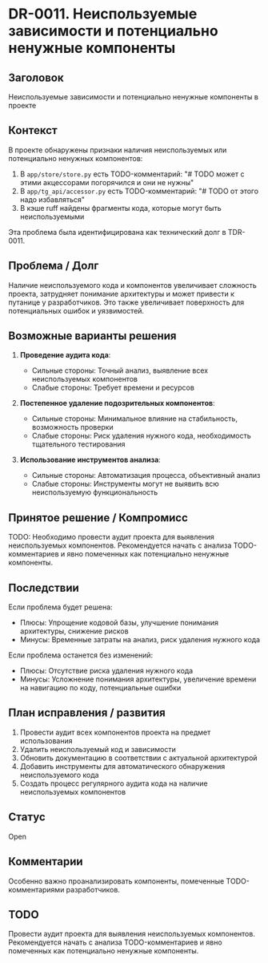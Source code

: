 # DR-0011. Неиспользуемые зависимости и потенциально ненужные компоненты

## Заголовок
Неиспользуемые зависимости и потенциально ненужные компоненты в проекте

## Контекст
В проекте обнаружены признаки наличия неиспользуемых или потенциально ненужных компонентов:
1. В `app/store/store.py` есть TODO-комментарий: "# TODO может с этими акцессорами погорячился и они не нужны"
2. В `app/tg_api/accessor.py` есть TODO-комментарий: "# TODO от этого надо избавляться"
3. В кэше ruff найдены фрагменты кода, которые могут быть неиспользуемыми

Эта проблема была идентифицирована как технический долг в TDR-0011.

## Проблема / Долг
Наличие неиспользуемого кода и компонентов увеличивает сложность проекта, затрудняет понимание архитектуры и может привести к путанице у разработчиков. Это также увеличивает поверхность для потенциальных ошибок и уязвимостей.

## Возможные варианты решения

1. **Проведение аудита кода**:
   - Сильные стороны: Точный анализ, выявление всех неиспользуемых компонентов
   - Слабые стороны: Требует времени и ресурсов

2. **Постепенное удаление подозрительных компонентов**:
   - Сильные стороны: Минимальное влияние на стабильность, возможность проверки
   - Слабые стороны: Риск удаления нужного кода, необходимость тщательного тестирования

3. **Использование инструментов анализа**:
   - Сильные стороны: Автоматизация процесса, объективный анализ
   - Слабые стороны: Инструменты могут не выявить всю неиспользуемую функциональность

## Принятое решение / Компромисс
TODO: Необходимо провести аудит проекта для выявления неиспользуемых компонентов. Рекомендуется начать с анализа TODO-комментариев и явно помеченных как потенциально ненужные компоненты.

## Последствии
Если проблема будет решена:
- Плюсы: Упрощение кодовой базы, улучшение понимания архитектуры, снижение рисков
- Минусы: Временные затраты на анализ, риск удаления нужного кода

Если проблема останется без изменений:
- Плюсы: Отсутствие риска удаления нужного кода
- Минусы: Усложнение понимания архитектуры, увеличение времени на навигацию по коду, потенциальные ошибки

## План исправления / развития
1. Провести аудит всех компонентов проекта на предмет использования
2. Удалить неиспользуемый код и зависимости
3. Обновить документацию в соответствии с актуальной архитектурой
4. Добавить инструменты для автоматического обнаружения неиспользуемого кода
5. Создать процесс регулярного аудита кода на наличие неиспользуемых компонентов

## Статус
Open

## Комментарии
Особенно важно проанализировать компоненты, помеченные TODO-комментариями разработчиков.

## TODO
Провести аудит проекта для выявления неиспользуемых компонентов. Рекомендуется начать с анализа TODO-комментариев и явно помеченных как потенциально ненужные компоненты.